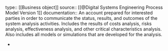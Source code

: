 type:: [[Business object]]
source:: [[@Digital Systems Engineering Process Model Version 1]]
documentation:: An account prepared for interested parties in order to communicate the status, results, and outcomes of the system analysis activities. Includes the results of costs analysis, risks analysis, effectiveness analysis, and other critical characteristics analysis. Also includes all models or simulations that are developed for the analysis.

-